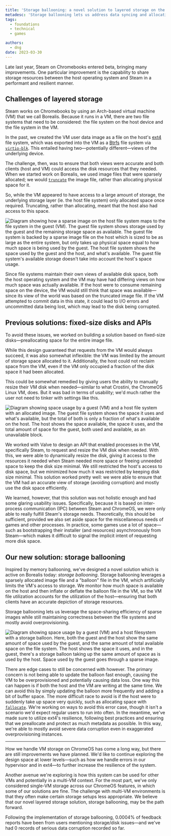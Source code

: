 ```yaml
---
title: 'Storage ballooning: a novel solution to layered storage on the Steam VM'
metadesc: 'Storage ballooning lets us address data syncing and allocation issues between ChromeOS and the Steam VM.'
tags:
  - foundations
  - technical
  - games

authors:
  - dng
date: 2023-03-30
---
```


Late last year, Steam on Chromebooks entered beta, bringing many improvements. One particular improvement is the capability to share storage resources between the host operating system and Steam in a performant and resilient manner.

## Challenges of layered storage

Steam works on Chromebooks by using an Arch-based virtual machine (VM) that we call Borealis. Because it runs in a VM, there are two file systems that need to be considered: the file system on the host device and the file system in the VM.

In the past, we created the VM user data image as a file on the host's [ext4](https://en.wikipedia.org/wiki/Ext4) file system, which was exported into the VM as a [Btrfs](https://en.wikipedia.org/wiki/Btrfs) file system via [`virtio-blk`](https://projectacrn.github.io/latest/developer-guides/hld/virtio-blk.html). This entailed having two—potentially different—views of the underlying device.

The challenge, then, was to ensure that both views were accurate and both clients (host and VM) could access the disk resources that they needed. When we started work on Borealis, we used image files that were sparsely allocated; we would [`truncate`](https://man7.org/linux/man-pages/man2/ftruncate.2.html) the image file, rather than allocating physical space for it.

So, while the VM appeared to have access to a large amount of storage, the underlying storage layer (ie. the host file system) only allocated space once required. Truncating, rather than allocating, meant that the host also had access to this space.

![Diagram showing how a sparse image on the host file system maps to the file system in the guest (VM). The guest file system shows storage used by the guest and the remaining storage space as available. The guest file system is backed by a sparse image file on the host which is sized to be as large as the entire system, but only takes up physical space equal to how much space is being used by the guest. The host file system shows the space used by the guest and the host, and what's available. The guest file system's available storage doesn't take into account the host's space usage.](ix://posts/storage-ballooning-a-novel-solution/sparse.png)

Since file systems maintain their own views of available disk space, both the host operating system and the VM may have had differing views on how much space was actually available. If the host were to consume remaining space on the device, the VM would still think that space was available—since its view of the world was based on the truncated image file. If the VM attempted to commit data in this state, it could lead to I/O errors and uncommitted data being lost, which may lead to the disk being corrupted.

## Previous solutions: fixed-size disks and APIs

To avoid these issues, we worked on building a solution based on fixed-size disks—preallocating space for the entire image file.

While this design guaranteed that requests from the VM would always succeed, it was also somewhat inflexible: the VM was limited by the amount of storage space allocated to it. Additionally, the host could not reclaim space from the VM, even if the VM only occupied a fraction of the disk space it had been allocated.

This could be somewhat remedied by giving users the ability to manually resize their VM disk when needed—similar to what Crostini, the ChromeOS Linux VM, does. But it was bad in terms of usability; we'd much rather the user not need to tinker with settings like this.

![Diagram showing space usage by a guest (VM) and a host file system with an allocated image. The guest file system shows the space it uses and what's available, but the total of both is only a fraction of what's available on the host. The host shows the space available, the space it uses, and the total amount of space for the guest, both used and available, as an unavailable block.](ix://posts/storage-ballooning-a-novel-solution/allocated.png)

We worked with Valve to design an API that enabled processes in the VM, specifically Steam, to request and resize the VM disk when needed. With this, we were able to dynamically resize the disk, giving it access to the resources it needed when Steam needed more space or freeing unneeded space to keep the disk size minimal. We still restricted the host's access to disk space, but we minimized how much it was restricted by keeping disk size minimal. This solution worked pretty well: we were able to ensure that the VM had an accurate view of storage (avoiding corruption) and mostly use the disk space efficiently.

We learned, however, that this solution was not holistic enough and had some glaring usability issues. Specifically, because it is based on inter-process communication (IPC) between Steam and ChromeOS, we were only able to really fulfill Steam's storage needs. Theoretically, this should be sufficient, provided we also set aside space for the miscellaneous needs of games and other processes. In practice, some games use a lot of space—such as bootstrapping their installer (and resources) asynchronously from Steam—which makes it difficult to signal the implicit intent of requesting more disk space.

## Our new solution: storage ballooning

Inspired by memory ballooning, we've designed a novel solution which is active on Borealis today: _storage ballooning_. Storage ballooning leverages a sparsely allocated image file and a "balloon" file in the VM, which artificially limits the VM's access to storage. We monitor how much space is available on the host and then inflate or deflate the balloon file in the VM, so the VM file utilization accounts for the utilization of the host—ensuring that both clients have an accurate depiction of storage resources.

Storage ballooning lets us leverage the space-sharing efficiency of sparse images while still maintaining correctness between the file systems and mostly avoid overprovisioning.

![Diagram showing space usage by a guest (VM) and a host filesystem with a storage balloon. Here, both the guest and the host show the same amount of space used by the guest, and the same amount of total available space on the file system. The host shows the space it uses, and in the guest, there's a storage balloon taking up the same amount of space as is used by the host. Space used by the guest goes through a sparse image.](ix://posts/storage-ballooning-a-novel-solution/balloon.png)

There are edge cases to still be concerned with however. The primary concern is not being able to update the balloon fast enough, causing the VM to be overprovisioned and potentially causing data loss. One way this can happen is if both the host and the VM are writing at the same time. We can avoid this by simply updating the balloon more frequently and adding a bit of buffer space. The more difficult race to avoid is if the host were to suddenly take up space very quickly, such as allocating space with [`fallocate`](https://man7.org/linux/man-pages/man2/fallocate.2.html). We're working on ways to avoid this error case, though it isn't a scenario we'd expect regular users to run into often. In the meantime, we've made sure to utilize ext4's resilience, following best practices and ensuring that we preallocate and protect as much metadata as possible. In this way, we're able to mostly avoid severe data corruption even in exaggerated overprovisioning instances.

---

How we handle VM storage on ChromeOS has come a long way, but there are still improvements we have planned. We'd like to continue exploring the design space at lower levels—such as how we handle errors in our hypervisor and in ext4—to further increase the resilience of the system.

Another avenue we're exploring is how this system can be used for other VMs and potentially in a multi-VM context. For the most part, we've only considered single-VM storage across our ChromeOS features, in which some of our solutions are fine. The challenge with multi-VM environments is that they often make certain storage setups less appropriate. We believe that our novel layered storage solution, storage ballooning, may be the path forward.

Following the implementation of storage ballooning, 0.0004% of feedback reports have been from users mentioning storage/disk issues—and we've had 0 records of serious data corruption recorded so far.
